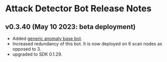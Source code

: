 # Attack Detector Bot Release Notes

## v0.3.40 (May 10 2023: beta deployment)
- Added [generic anomaly base bot](https://explorer.forta.network/bot/0x644b77e0d77d68d3841a55843dcdd61840ad3ca09f7e1ab2d2f5191c35f4a998).
- Increased redundancy of this bot. It is now deployed on 6 scan nodes as opposed to 3.
- upgraded to SDK 0.1.29. 

